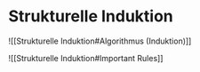 
# Strukturelle Induktion
![[Strukturelle Induktion#Algorithmus (Induktion)]]

![[Strukturelle Induktion#Important Rules]]


